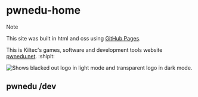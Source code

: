 # pwnedu-home

> [!NOTE]
> This site was built in html and css using [GitHub Pages](https://pages.github.com/).
> 
> This is Kiltec's games, software and development tools website [pwnedu.net](https://pwnedu.net).  :shipit:
> 

<picture>
  <source media="(prefers-color-scheme: dark)" srcset="https://pwnedu.net/logo128.png">
  <source media="(prefers-color-scheme: light)" srcset="https://pwnedu.net/logo128_b.png">
  <img alt="Shows blacked out logo in light mode and transparent logo in dark mode." src="https://pwnedu.net/logo128.png">
</picture>

## pwnedu /dev
